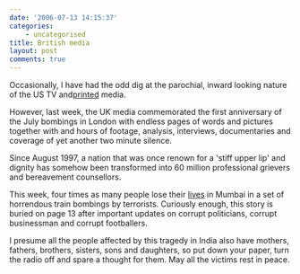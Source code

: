 ```yaml
---
date: '2006-07-13 14:15:37'
categories:
    - uncategorised
title: British media
layout: post
comments: true
---
```

Occasionally, I have had the odd dig at the parochial, inward looking
nature of the US TV
and[printed](http://www.nbrightside.com/blog/2006/06/14/the-imminent-death-of-newspapers/)
media.

However, last week, the UK media commemorated the first anniversary of
the July bombings in London with endless pages of words and pictures
together with and hours of footage, analysis, interviews, documentaries
and coverage of yet another two minute silence.

Since August 1997, a nation that was once renown for a 'stiff upper lip'
and dignity has somehow been transformed into 60 million professional
grievers and bereavement counsellors.

This week, four times as many people lose their
[lives](http://news.bbc.co.uk/1/hi/in_depth/south_asia/2006/mumbai_train_attacks/default.stm)
in Mumbai in a set of horrendous train bombings by terrorists. Curiously
enough, this story is buried on page 13 after important updates on
corrupt politicians, corrupt businessman and corrupt footballers.

I presume all the people affected by this tragedy in India also have
mothers, fathers, brothers, sisters, sons and daughters, so put down
your paper, turn the radio off and spare a thought for them. May all the
victims rest in peace.
